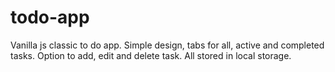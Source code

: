 # todo-app

Vanilla js classic to do app. Simple design, tabs for all, active and completed tasks. 
Option to add, edit and delete task. 
All stored in local storage. 
